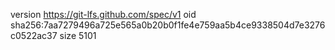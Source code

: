 version https://git-lfs.github.com/spec/v1
oid sha256:7aa7279496a725e565a0b20b0f1fe4e759aa5b4ce9338504d7e3276c0522ac37
size 5101
